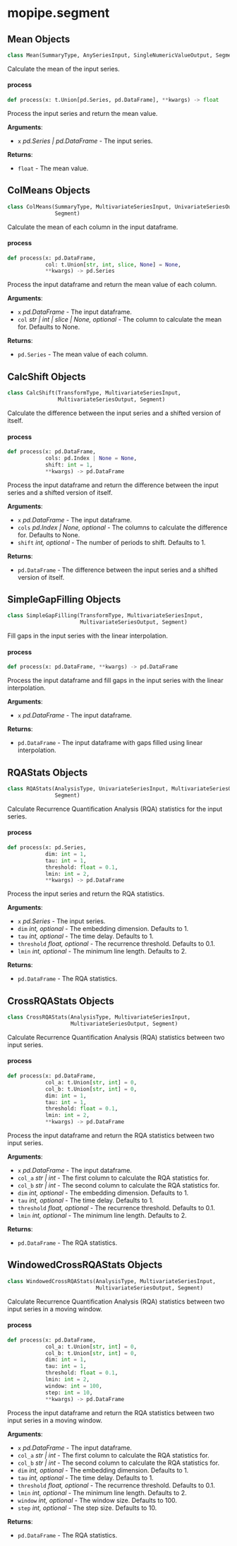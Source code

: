 <a id="mopipe.segment"></a>

# mopipe.segment

<a id="mopipe.segment.Mean"></a>

## Mean Objects

```python
class Mean(SummaryType, AnySeriesInput, SingleNumericValueOutput, Segment)
```

Calculate the mean of the input series.

<a id="mopipe.segment.Mean.process"></a>

#### process

```python
def process(x: t.Union[pd.Series, pd.DataFrame], **kwargs) -> float
```

Process the input series and return the mean value.

**Arguments**:

- `x` _pd.Series | pd.DataFrame_ - The input series.
  

**Returns**:

- `float` - The mean value.

<a id="mopipe.segment.ColMeans"></a>

## ColMeans Objects

```python
class ColMeans(SummaryType, MultivariateSeriesInput, UnivariateSeriesOutput,
               Segment)
```

Calculate the mean of each column in the input dataframe.

<a id="mopipe.segment.ColMeans.process"></a>

#### process

```python
def process(x: pd.DataFrame,
            col: t.Union[str, int, slice, None] = None,
            **kwargs) -> pd.Series
```

Process the input dataframe and return the mean value of each column.

**Arguments**:

- `x` _pd.DataFrame_ - The input dataframe.
- `col` _str | int | slice | None, optional_ - The column to calculate the mean for. Defaults to None.
  

**Returns**:

- `pd.Series` - The mean value of each column.

<a id="mopipe.segment.CalcShift"></a>

## CalcShift Objects

```python
class CalcShift(TransformType, MultivariateSeriesInput,
                MultivariateSeriesOutput, Segment)
```

Calculate the difference between the input series and a shifted version of itself.

<a id="mopipe.segment.CalcShift.process"></a>

#### process

```python
def process(x: pd.DataFrame,
            cols: pd.Index | None = None,
            shift: int = 1,
            **kwargs) -> pd.DataFrame
```

Process the input dataframe and return the difference between the input series and a shifted version of
itself.

**Arguments**:

- `x` _pd.DataFrame_ - The input dataframe.
- `cols` _pd.Index | None, optional_ - The columns to calculate the difference for. Defaults to None.
- `shift` _int, optional_ - The number of periods to shift. Defaults to 1.
  

**Returns**:

- `pd.DataFrame` - The difference between the input series and a shifted version of itself.

<a id="mopipe.segment.SimpleGapFilling"></a>

## SimpleGapFilling Objects

```python
class SimpleGapFilling(TransformType, MultivariateSeriesInput,
                       MultivariateSeriesOutput, Segment)
```

Fill gaps in the input series with the linear interpolation.

<a id="mopipe.segment.SimpleGapFilling.process"></a>

#### process

```python
def process(x: pd.DataFrame, **kwargs) -> pd.DataFrame
```

Process the input dataframe and fill gaps in the input series with the linear interpolation.

**Arguments**:

- `x` _pd.DataFrame_ - The input dataframe.
  

**Returns**:

- `pd.DataFrame` - The input dataframe with gaps filled using linear interpolation.

<a id="mopipe.segment.RQAStats"></a>

## RQAStats Objects

```python
class RQAStats(AnalysisType, UnivariateSeriesInput, MultivariateSeriesOutput,
               Segment)
```

Calculate Recurrence Quantification Analysis (RQA) statistics for the input series.

<a id="mopipe.segment.RQAStats.process"></a>

#### process

```python
def process(x: pd.Series,
            dim: int = 1,
            tau: int = 1,
            threshold: float = 0.1,
            lmin: int = 2,
            **kwargs) -> pd.DataFrame
```

Process the input series and return the RQA statistics.

**Arguments**:

- `x` _pd.Series_ - The input series.
- `dim` _int, optional_ - The embedding dimension. Defaults to 1.
- `tau` _int, optional_ - The time delay. Defaults to 1.
- `threshold` _float, optional_ - The recurrence threshold. Defaults to 0.1.
- `lmin` _int, optional_ - The minimum line length. Defaults to 2.
  

**Returns**:

- `pd.DataFrame` - The RQA statistics.

<a id="mopipe.segment.CrossRQAStats"></a>

## CrossRQAStats Objects

```python
class CrossRQAStats(AnalysisType, MultivariateSeriesInput,
                    MultivariateSeriesOutput, Segment)
```

Calculate Recurrence Quantification Analysis (RQA) statistics between two input series.

<a id="mopipe.segment.CrossRQAStats.process"></a>

#### process

```python
def process(x: pd.DataFrame,
            col_a: t.Union[str, int] = 0,
            col_b: t.Union[str, int] = 0,
            dim: int = 1,
            tau: int = 1,
            threshold: float = 0.1,
            lmin: int = 2,
            **kwargs) -> pd.DataFrame
```

Process the input dataframe and return the RQA statistics between two input series.

**Arguments**:

- `x` _pd.DataFrame_ - The input dataframe.
- `col_a` _str | int_ - The first column to calculate the RQA statistics for.
- `col_b` _str | int_ - The second column to calculate the RQA statistics for.
- `dim` _int, optional_ - The embedding dimension. Defaults to 1.
- `tau` _int, optional_ - The time delay. Defaults to 1.
- `threshold` _float, optional_ - The recurrence threshold. Defaults to 0.1.
- `lmin` _int, optional_ - The minimum line length. Defaults to 2.
  

**Returns**:

- `pd.DataFrame` - The RQA statistics.

<a id="mopipe.segment.WindowedCrossRQAStats"></a>

## WindowedCrossRQAStats Objects

```python
class WindowedCrossRQAStats(AnalysisType, MultivariateSeriesInput,
                            MultivariateSeriesOutput, Segment)
```

Calculate Recurrence Quantification Analysis (RQA) statistics between two input series in a moving window.

<a id="mopipe.segment.WindowedCrossRQAStats.process"></a>

#### process

```python
def process(x: pd.DataFrame,
            col_a: t.Union[str, int] = 0,
            col_b: t.Union[str, int] = 0,
            dim: int = 1,
            tau: int = 1,
            threshold: float = 0.1,
            lmin: int = 2,
            window: int = 100,
            step: int = 10,
            **kwargs) -> pd.DataFrame
```

Process the input dataframe and return the RQA statistics between two input series in a moving window.

**Arguments**:

- `x` _pd.DataFrame_ - The input dataframe.
- `col_a` _str | int_ - The first column to calculate the RQA statistics for.
- `col_b` _str | int_ - The second column to calculate the RQA statistics for.
- `dim` _int, optional_ - The embedding dimension. Defaults to 1.
- `tau` _int, optional_ - The time delay. Defaults to 1.
- `threshold` _float, optional_ - The recurrence threshold. Defaults to 0.1.
- `lmin` _int, optional_ - The minimum line length. Defaults to 2.
- `window` _int, optional_ - The window size. Defaults to 100.
- `step` _int, optional_ - The step size. Defaults to 10.
  

**Returns**:

- `pd.DataFrame` - The RQA statistics.

